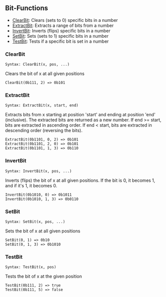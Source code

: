 ## Bit-Functions
- [ClearBit](#ClearBit): Clears (sets to 0) specific bits in a number
- [ExtractBit](#ExtractBit): Extracts a range of bits from a number
- [InvertBit](#InvertBit): Inverts (flips) specific bits in a number
- [SetBit](#SetBit): Sets (sets to 1) specific bits in a number
- [TestBit](#TestBit): Tests if a specific bit is set in a number

### ClearBit
    Syntax: ClearBit(x, pos, ...)
Clears the bit of x at all given positions

    ClearBit(0b111, 2) => 0b101

### ExtractBit
    Syntax: ExtractBit(x, start, end)
Extracts bits from x starting at position 'start' and ending at position 'end' (inclusive). The extracted bits are returned as a new number. If end >= start, bits are extracted in ascending order. If end < start, bits are extracted in descending order (reversing the bits).

    ExtractBit(0b1101, 0, 2) => 0b101
    ExtractBit(0b1101, 2, 0) => 0b101
    ExtractBit(0b1101, 1, 3) => 0b110

### InvertBit
    Syntax: InvertBit(x, pos, ...)
Inverts (flips) the bit of x at all given positions. If the bit is 0, it becomes 1, and if it's 1, it becomes 0.

    InvertBit(0b1010, 0) => 0b1011
    InvertBit(0b1010, 1, 3) => 0b0110

### SetBit
    Syntax: SetBit(x, pos, ...)
Sets the bit of x at all given positions

    SetBit(0, 1) => 0b10
    SetBit(0, 1, 3) => 0b1010

### TestBit
    Syntax: TestBit(x, pos)
Tests the bit of x at the given position

    TestBit(0b111, 2) => true
    TestBit(0b111, 5) => false
